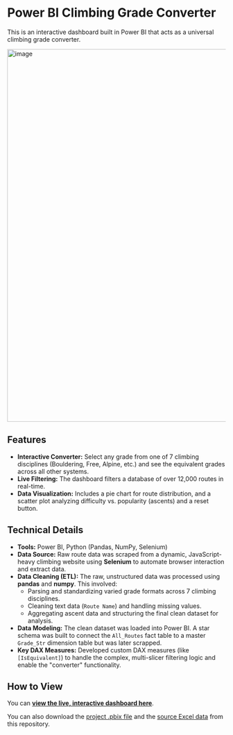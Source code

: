 # Power BI Climbing Grade Converter

This is an interactive dashboard built in Power BI that acts as a universal climbing grade converter.

<img width="1523" height="859" alt="image" src="https://github.com/user-attachments/assets/03e28ad6-89e4-4d5c-9262-0e3bce793352" />


## Features
* **Interactive Converter:** Select any grade from one of 7 climbing disciplines (Bouldering, Free, Alpine, etc.) and see the equivalent grades across all other systems.
* **Live Filtering:** The dashboard filters a database of over 12,000 routes in real-time.
* **Data Visualization:** Includes a pie chart for route distribution, and a scatter plot analyzing difficulty vs. popularity (ascents) and a reset button.

## Technical Details

* **Tools:** Power BI, Python (Pandas, NumPy, Selenium)
* **Data Source:** Raw route data was scraped from a dynamic, JavaScript-heavy climbing website using **Selenium** to automate browser interaction and extract data.
* **Data Cleaning (ETL):** The raw, unstructured data was processed using **pandas** and **numpy**. This involved:
    * Parsing and standardizing varied grade formats across 7 climbing disciplines.
    * Cleaning text data (`Route Name`) and handling missing values.
    * Aggregating ascent data and structuring the final clean dataset for analysis.
* **Data Modeling:** The clean dataset was loaded into Power BI. A star schema was built to connect the `All_Routes` fact table to a master `Grade_Str` dimension table but was later scrapped.
* **Key DAX Measures:** Developed custom DAX measures (like `[IsEquivalent]`) to handle the complex, multi-slicer filtering logic and enable the "converter" functionality.


## How to View

You can [**view the live, interactive dashboard here**](tinyurl.com/ClimbingConverter).

You can also download the [project .pbix file](https://github.com/Stan-Flavius/Climbing-Grade-Converter/blob/main/Grade%20Converter.pbix) and the [source Excel data](https://github.com/Stan-Flavius/Climbing-Grade-Converter/blob/main/crag_routes.csv) from this repository.

